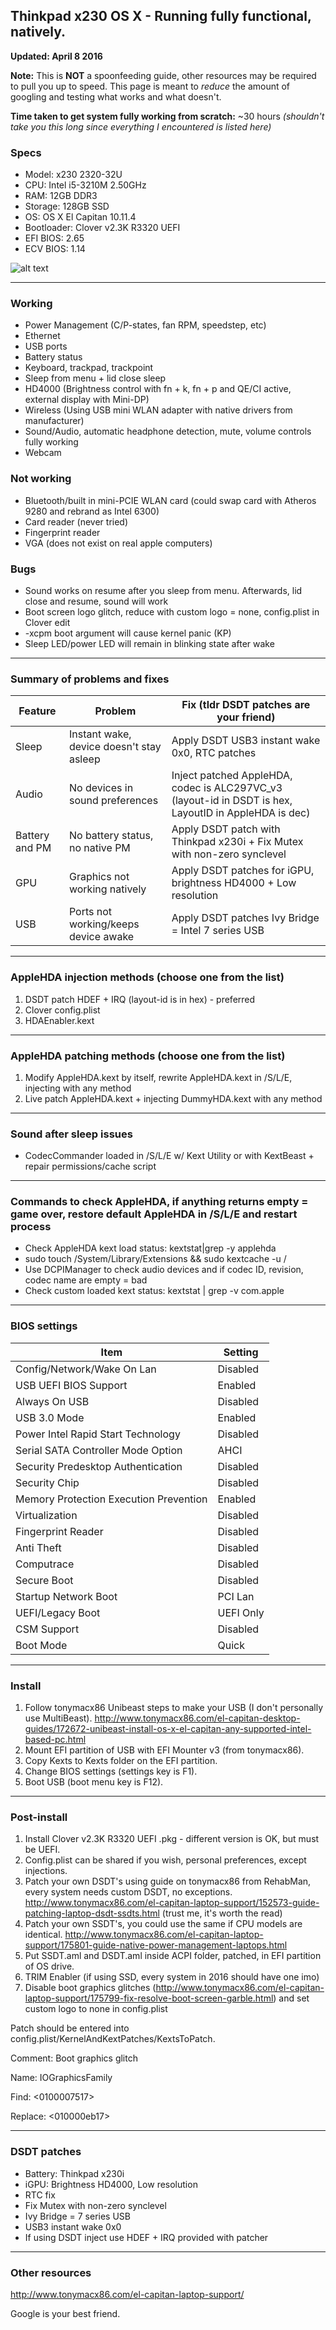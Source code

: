 ## Thinkpad x230 OS X - Running fully functional, natively.
**Updated: April 8 2016**

**Note:** This is **NOT** a spoonfeeding guide, other resources may be required to pull you up to speed. This page is meant to *reduce* the amount of googling and testing what works and what doesn't. 

**Time taken to get system fully working from scratch:** ~30 hours *(shouldn't take you this long since everything I encountered is listed here)*

### Specs
* Model: x230 2320-32U
* CPU: Intel i5-3210M 2.50GHz
* RAM: 12GB DDR3 
* Storage: 128GB SSD
* OS: OS X El Capitan 10.11.4
* Bootloader: Clover v2.3K R3320 UEFI
* EFI BIOS: 2.65 
* ECV BIOS: 1.14 

![alt text](https://raw.githubusercontent.com/Bizzaro/x230-osx/master/Screenshots/Screen%20Shot%202016-04-08%20at%204.56.38%20AM.png)

--------------------------------------------------------------------------------------------
### Working
* Power Management (C/P-states, fan RPM, speedstep, etc)
* Ethernet
* USB ports
* Battery status
* Keyboard, trackpad, trackpoint
* Sleep from menu + lid close sleep
* HD4000 (Brightness control with fn + k, fn + p and QE/CI active, external display with Mini-DP)
* Wireless (Using USB mini WLAN adapter with native drivers from manufacturer)
* Sound/Audio, automatic headphone detection, mute, volume controls fully working
* Webcam

### Not working
* Bluetooth/built in mini-PCIE WLAN card (could swap card with Atheros 9280 and rebrand as Intel 6300)
* Card reader (never tried)
* Fingerprint reader 
* VGA (does not exist on real apple computers)

### Bugs
* Sound works on resume after you sleep from menu. Afterwards, lid close and resume, sound will work
* Boot screen logo glitch, reduce with custom logo = none, config.plist in Clover edit
* -xcpm boot argument will cause kernel panic (KP)
* Sleep LED/power LED will remain in blinking state after wake 

--------------------------------------------------------------------------------------------
### Summary of problems and fixes

| Feature     | Problem        | Fix (tldr DSDT patches are your friend) |
| ------------- | ------------    | ----- |
| Sleep | Instant wake, device doesn't stay asleep | Apply DSDT USB3 instant wake 0x0, RTC patches |
| Audio | No devices in sound preferences | Inject patched AppleHDA, codec is ALC297VC_v3 (layout-id in DSDT is hex, LayoutID in AppleHDA is dec) |
| Battery and PM | No battery status, no native PM | Apply DSDT patch with Thinkpad x230i + Fix Mutex with non-zero synclevel | 
| GPU | Graphics not working natively | Apply DSDT patches for iGPU, brightness HD4000 + Low resolution | 
| USB | Ports not working/keeps device awake | Apply DSDT patches Ivy Bridge = Intel 7 series USB | 
--------------------------------------------------------------------------------------------
### AppleHDA injection methods (choose one from the list)
1. DSDT patch HDEF + IRQ (layout-id is in hex) - preferred
2. Clover config.plist
3. HDAEnabler.kext 

--------------------------------------------------------------------------------------------

### AppleHDA patching methods (choose one from the list)
1. Modify AppleHDA.kext by itself, rewrite AppleHDA.kext in /S/L/E, injecting with any method
2. Live patch AppleHDA.kext + injecting DummyHDA.kext with any method

--------------------------------------------------------------------------------------------

### Sound after sleep issues

* CodecCommander loaded in /S/L/E w/ Kext Utility or with KextBeast + repair permissions/cache script

--------------------------------------------------------------------------------------------
### Commands to check AppleHDA, if anything returns empty = game over, restore default AppleHDA in /S/L/E and restart process

* Check AppleHDA kext load status: kextstat|grep -y applehda 
* sudo touch /System/Library/Extensions && sudo kextcache -u / 
* Use DCPIManager to check audio devices and if codec ID, revision, codec name are empty = bad
* Check custom loaded kext status: kextstat | grep -v com.apple

--------------------------------------------------------------------------------------------

### BIOS settings
| Item | Setting |
| ------------- | ------------ |
| Config/Network/Wake On Lan | Disabled |
| USB UEFI BIOS Support | Enabled |
| Always On USB | Disabled | 
| USB 3.0 Mode | Enabled | 
| Power Intel Rapid Start Technology | Disabled | 
| Serial SATA Controller Mode Option | AHCI |
| Security Predesktop Authentication | Disabled |
| Security Chip | Disabled | 
| Memory Protection Execution Prevention | Enabled | 
| Virtualization | Disabled |
| Fingerprint Reader | Disabled | 
| Anti Theft | Disabled | 
| Computrace | Disabled | 
| Secure Boot | Disabled | 
| Startup Network Boot | PCI Lan | 
| UEFI/Legacy Boot | UEFI Only | 
| CSM Support | Disabled | 
| Boot Mode | Quick |

--------------------------------------------------------------------------------------------
### Install
1. Follow tonymacx86 Unibeast steps to make your USB (I don't personally use MultiBeast).
http://www.tonymacx86.com/el-capitan-desktop-guides/172672-unibeast-install-os-x-el-capitan-any-supported-intel-based-pc.html
2. Mount EFI partition of USB with EFI Mounter v3 (from tonymacx86).
3. Copy Kexts to Kexts folder on the EFI partition.
4. Change BIOS settings (settings key is F1).
5. Boot USB (boot menu key is F12).

--------------------------------------------------------------------------------------------
### Post-install
1. Install Clover v2.3K R3320 UEFI .pkg - different version is OK, but must be UEFI.
2. Config.plist can be shared if you wish, personal preferences, except injections.
3. Patch your own DSDT's using guide on tonymacx86 from RehabMan, every system needs custom DSDT, no exceptions.
http://www.tonymacx86.com/el-capitan-laptop-support/152573-guide-patching-laptop-dsdt-ssdts.html
(trust me, it's worth the read)
4. Patch your own SSDT's, you could use the same if CPU models are identical.
http://www.tonymacx86.com/el-capitan-laptop-support/175801-guide-native-power-management-laptops.html
5. Put SSDT.aml and DSDT.aml inside ACPI folder, patched, in EFI partition of OS drive. 
6. TRIM Enabler (if using SSD, every system in 2016 should have one imo) 
7. Disable boot graphics glitches (http://www.tonymacx86.com/el-capitan-laptop-support/175799-fix-resolve-boot-screen-garble.html) and set custom logo to none in config.plist

Patch should be entered into config.plist/KernelAndKextPatches/KextsToPatch.

Comment: Boot graphics glitch

Name: IOGraphicsFamily

Find: <0100007517>

Replace: <010000eb17>

--------------------------------------------------------------------------------------------
### DSDT patches

* Battery: Thinkpad x230i
* iGPU: Brightness HD4000, Low resolution
* RTC fix 
* Fix Mutex with non-zero synclevel
* Ivy Bridge = 7 series USB
* USB3 instant wake 0x0
* If using DSDT inject use HDEF + IRQ provided with patcher

--------------------------------------------------------------------------------------------
### Other resources
http://www.tonymacx86.com/el-capitan-laptop-support/

Google is your best friend.

